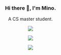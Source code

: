 
### <p align="center">Hi there 👋, I'm Mino.</p>
<p align="center">
  A CS master student.
</p>

<p align="center">
  <a href="https://github.com/anuraghazra/github-readme-stats">
    <img src=https://github-readme-stats.vercel.app/api?username=sean2525&show_icons=true&theme=react&hide_border=true>
  </a>
</p>


<p align="center">
  <a href="https://github.com/DenverCoder1/github-readme-streak-stats">
    <img src=http://github-readme-streak-stats.herokuapp.com?user=Sean2525&theme=react&hide_border=true>
  </a>
</p>

<p align="center">
  <a href="https://github.com/anuraghazra/github-readme-stats">
    <img src=https://github-readme-stats.vercel.app/api/top-langs/?username=sean2525&layout=compact&theme=react&hide=Shell,Jupyter%20Notebook&hide_border=true>
  </a>
</p>

